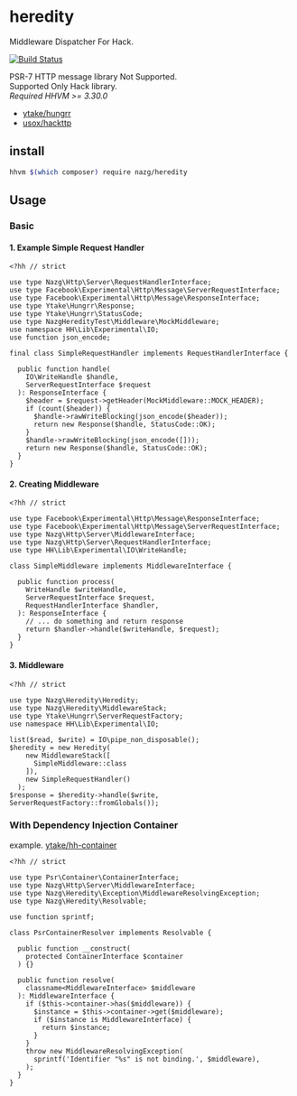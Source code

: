 # heredity

Middleware Dispatcher For Hack.  

[![Build Status](https://travis-ci.org/nazg-hack/heredity.svg?branch=master)](https://travis-ci.org/nazg-hack/heredity)

PSR-7 HTTP message library Not Supported.  
Supported Only Hack library.  
*Required HHVM >= 3.30.0*

- [ytake/hungrr](https://github.com/ytake/hungrr)
- [usox/hackttp](https://github.com/usox/hackttp)

## install

```bash
hhvm $(which composer) require nazg/heredity
```

## Usage

### Basic

#### 1. Example Simple Request Handler

```hack
<?hh // strict

use type Nazg\Http\Server\RequestHandlerInterface;
use type Facebook\Experimental\Http\Message\ServerRequestInterface;
use type Facebook\Experimental\Http\Message\ResponseInterface;
use type Ytake\Hungrr\Response;
use type Ytake\Hungrr\StatusCode;
use type NazgHeredityTest\Middleware\MockMiddleware;
use namespace HH\Lib\Experimental\IO;
use function json_encode;

final class SimpleRequestHandler implements RequestHandlerInterface {

  public function handle(
    IO\WriteHandle $handle,
    ServerRequestInterface $request
  ): ResponseInterface {
    $header = $request->getHeader(MockMiddleware::MOCK_HEADER);
    if (count($header)) {
      $handle->rawWriteBlocking(json_encode($header));
      return new Response($handle, StatusCode::OK);
    }
    $handle->rawWriteBlocking(json_encode([]));
    return new Response($handle, StatusCode::OK);
  }
}
```

#### 2. Creating Middleware

```hack
<?hh // strict

use type Facebook\Experimental\Http\Message\ResponseInterface;
use type Facebook\Experimental\Http\Message\ServerRequestInterface;
use type Nazg\Http\Server\MiddlewareInterface;
use type Nazg\Http\Server\RequestHandlerInterface;
use type HH\Lib\Experimental\IO\WriteHandle;

class SimpleMiddleware implements MiddlewareInterface {

  public function process(
    WriteHandle $writeHandle,
    ServerRequestInterface $request,
    RequestHandlerInterface $handler,
  ): ResponseInterface {
    // ... do something and return response
    return $handler->handle($writeHandle, $request);
  }
}

```

#### 3. Middleware

```hack
<?hh // strict

use type Nazg\Heredity\Heredity;
use type Nazg\Heredity\MiddlewareStack;
use type Ytake\Hungrr\ServerRequestFactory;
use namespace HH\Lib\Experimental\IO;

list($read, $write) = IO\pipe_non_disposable();
$heredity = new Heredity(
    new MiddlewareStack([
      SimpleMiddleware::class
    ]),
    new SimpleRequestHandler()
  );
$response = $heredity->handle($write, ServerRequestFactory::fromGlobals());

```

### With Dependency Injection Container

example. [ytake/hh-container](https://github.com/ytake/hh-container)

```hack
<?hh // strict

use type Psr\Container\ContainerInterface;
use type Nazg\Http\Server\MiddlewareInterface;
use type Nazg\Heredity\Exception\MiddlewareResolvingException;
use type Nazg\Heredity\Resolvable;

use function sprintf;

class PsrContainerResolver implements Resolvable {

  public function __construct(
    protected ContainerInterface $container
  ) {}

  public function resolve(
    classname<MiddlewareInterface> $middleware
  ): MiddlewareInterface {
    if ($this->container->has($middleware)) {
      $instance = $this->container->get($middleware);
      if ($instance is MiddlewareInterface) {
        return $instance;
      }
    }
    throw new MiddlewareResolvingException(
      sprintf('Identifier "%s" is not binding.', $middleware),
    );
  }
}
```
